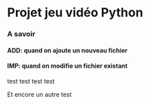 # Projet jeu vidéo Python

### A savoir
#### ADD: quand on ajoute un nouveau fichier
#### IMP: quand on modifie un fichier existant

test test test test

Et encore un autre test